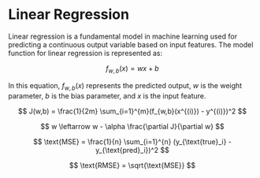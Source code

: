 # Linear Regression

Linear regression is a fundamental model in machine learning used for predicting a continuous output variable based on input features. The model function for linear regression is represented as:

$$
f_{w,b}(x) = wx + b
$$

In this equation, $f_{w,b}(x)$ represents the predicted output, $w$ is the weight parameter, $b$ is the bias parameter, and $x$ is the input feature.

$$
J(w,b) = \frac{1}{2m} \sum_{i=1}^{m}(f_{w,b}(x^{(i)}) - y^{(i)})^2
$$

$$
w \leftarrow w - \alpha \frac{\partial J}{\partial w}
$$

$$
\text{MSE} = \frac{1}{n} \sum_{i=1}^{n} (y_{\text{true}_i} - y_{\text{pred}_i})^2
$$

$$
\text{RMSE} = \sqrt{\text{MSE}}
$$
